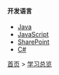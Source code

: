 #### 开发语言

* [Java](../java/java.md)
* [JavaScript](../javascript/javascript.md)
* [SharePoint](../SharePoint/SharePoint.md)
* [C#](../CSharp/CSharp.md)


[首页](../../README.md) > [学习总览](../../introduction/studyCatalogList.md)
